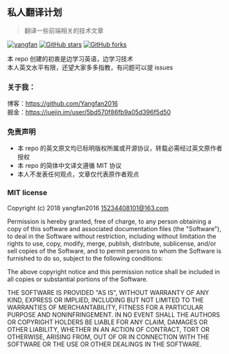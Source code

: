 ## 私人翻译计划
> 翻译一些前端相关的技术文章

[![yangfan](https://img.shields.io/badge/%E7%BF%BB%E8%AF%91%E8%AE%A1%E5%88%92-yangfan-orange.svg)](https://github.com/Yangfan2016)
[![GitHub stars](https://img.shields.io/github/stars/Yangfan2016/learn-translate.svg?color=green)](https://github.com/Yangfan2016/learn-translate) 
[![GitHub forks](https://img.shields.io/github/forks/Yangfan2016/learn-translate.svg)](https://github.com/Yangfan2016/learn-translate)

本 repo 创建的初衷是边学习英语，边学习技术  
本人英文水平有限，还望大家多多指教，有问题可以提 issues



### 关于我：

博客：https://github.com/Yangfan2016  
掘金：https://juejin.im/user/5bd570f86fb9a05d396f5d50  


### 免责声明

- 本 repo 的英文原文均已标明版权所属或开源协议，转载必需经过英文原作者授权  
- 本 repo 的简体中文译文遵循 MIT 协议  
- 本人不发表任何观点，文章仅代表原作者观点  


### MIT license
Copyright (c) 2018 yangfan2016 <15234408101@163.com>

Permission is hereby granted, free of charge, to any person obtaining a copy of this software and associated documentation files (the "Software"), to deal in the Software without restriction, including without limitation the rights to use, copy, modify, merge, publish, distribute, sublicense, and/or sell copies of the Software, and to permit persons to whom the Software is furnished to do so, subject to the following conditions:

The above copyright notice and this permission notice shall be included in all copies or substantial portions of the Software.

THE SOFTWARE IS PROVIDED "AS IS", WITHOUT WARRANTY OF ANY KIND, EXPRESS OR IMPLIED, INCLUDING BUT NOT LIMITED TO THE WARRANTIES OF MERCHANTABILITY, FITNESS FOR A PARTICULAR PURPOSE AND NONINFRINGEMENT. IN NO EVENT SHALL THE AUTHORS OR COPYRIGHT HOLDERS BE LIABLE FOR ANY CLAIM, DAMAGES OR OTHER LIABILITY, WHETHER IN AN ACTION OF CONTRACT, TORT OR OTHERWISE, ARISING FROM, OUT OF OR IN CONNECTION WITH THE SOFTWARE OR THE USE OR OTHER DEALINGS IN THE SOFTWARE.


